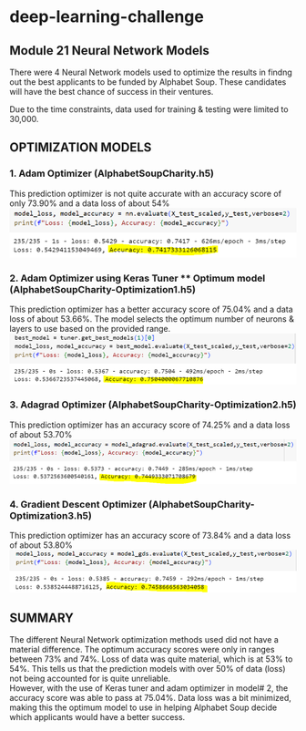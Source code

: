 # deep-learning-challenge
## Module 21 Neural Network Models

There were 4 Neural Network models used to optimize the results in  findng out the best applicants to be funded by Alphabet Soup.  These candidates will have the best chance of success in their ventures.

Due to the time constraints, data used for training & testing were limited to 30,000.

## OPTIMIZATION MODELS

### 1. Adam Optimizer (AlphabetSoupCharity.h5)
This prediction optimizer is not quite accurate with an accuracy score of only 73.90% and a data loss of about 54%
![adam](Images/adam.png)

### 2. Adam Optimizer using Keras Tuner ** Optimum model (AlphabetSoupCharity-Optimization1.h5)
This prediction optimizer has a better accuracy score of 75.04% and a data loss of about 53.66%.  The model selects the optimum number of neurons & layers to use based on the provided range.
![adam_kerastuner](Images/adam_kerastuner.png)

### 3. Adagrad Optimizer (AlphabetSoupCharity-Optimization2.h5)
This prediction optimizer has an accuracy score of 74.25% and a data loss of about 53.70%
![adagrad](Images/adagrad.png)

### 4. Gradient Descent Optimizer (AlphabetSoupCharity-Optimization3.h5)
This prediction optimizer has an accuracy score of 73.84% and a data loss of about 53.80%
![gds](Images/gds.png)


## SUMMARY
The different Neural Network optimization methods used did not have a material difference.  The optimum accuracy scores were only in ranges between 73% and 74%.  Loss of data was quite material, which is at 53% to 54%.  This tells us that the prediction models with over 50% of data (loss) not being accounted for is quite unreliable.  
However, with the use of Keras tuner and adam optimizer in model# 2, the accuracy score was able to pass at 75.04%.  Data loss was a bit minimized, making this the optimum model to use in helping Alphabet Soup decide which applicants would have a better success.

